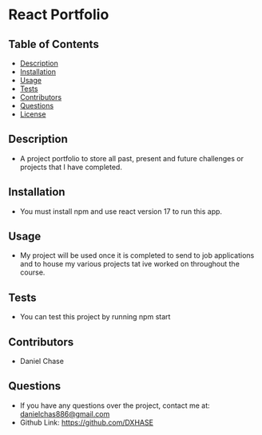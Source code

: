 
  # React Portfolio


  ## Table of Contents

  - [Description](#description)
  - [Installation](#installation)
  - [Usage](#usage)
  - [Tests](#tests)
  - [Contributors](#contributors)
  - [Questions](#questions)
  - [License](#license)

  ## Description
  - A project portfolio to store all past, present and future challenges or projects that I have completed.

  ## Installation
  - You must install npm and use react version 17 to run this app.

  ## Usage
  - My project will be used once it is completed to send to job applications and to house my various projects tat ive worked on throughout the course.

  ## Tests
  - You can test this project by running npm start

  ## Contributors
  - Daniel Chase

  ## Questions
  - If you have any questions over the project, contact me at: danielchas886@gmail.com
  - Github Link: https://github.com/DXHASE

 

